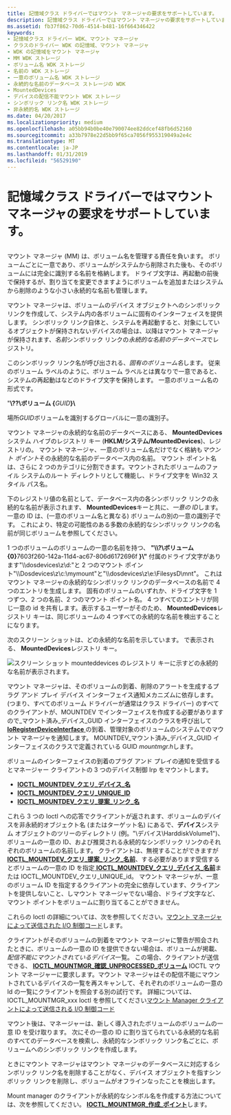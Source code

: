 ```yaml
---
title: 記憶域クラス ドライバーではマウント マネージャの要求をサポートしています。
description: 記憶域クラス ドライバーではマウント マネージャの要求をサポートしています。
ms.assetid: fb37f862-70d6-4514-b481-16f664346422
keywords:
- 記憶域クラス ドライバー WDK、マウント マネージャ
- クラスのドライバー WDK の記憶域、マウント マネージャ
- WDK の記憶域をマウント マネージャ
- MM WDK ストレージ
- ボリューム名 WDK ストレージ
- 名前の WDK ストレージ
- 一意のボリューム名 WDK ストレージ
- 永続的な名前のデータベース ストレージの WDK
- MountedDevices
- デバイスの配信不能マウント WDK ストレージ
- シンボリック リンク名 WDK ストレージ
- 非永続的名 WDK ストレージ
ms.date: 04/20/2017
ms.localizationpriority: medium
ms.openlocfilehash: a05bb94b0be40e790074ee82ddcef48fb6d52160
ms.sourcegitcommit: a33b7978e22d5bb9f65ca7056f955319049a2e4c
ms.translationtype: MT
ms.contentlocale: ja-JP
ms.lasthandoff: 01/31/2019
ms.locfileid: "56529190"
---
```

# <a name="supporting-mount-manager-requests-in-a-storage-class-driver"></a>記憶域クラス ドライバーではマウント マネージャの要求をサポートしています。


## <span id="ddk_supporting_mount_manager_requests_in_a_storage_class_driver_kg"></span><span id="DDK_SUPPORTING_MOUNT_MANAGER_REQUESTS_IN_A_STORAGE_CLASS_DRIVER_KG"></span>


マウント マネージャ (MM) は、ボリューム名を管理する責任を負います。 ボリュームごとに一意であり、ボリュームがシステムから削除された後も、そのボリュームには完全に識別する名前を格納します。 ドライブ文字は、再起動の前後で保持するが、割り当てを変更できますようにボリュームを追加またはシステムから削除のような小さい永続的な名前も管理します。

マウント マネージャは、ボリュームのデバイス オブジェクトへのシンボリック リンクを作成して、システム内の各ボリュームに固有のインターフェイスを提供します。 シンボリック リンク自体と、システムを再起動すると、対象にしているオブジェクトが保持されないデバイスの場合は、以降はマウント マネージャが保持されます、*名前*シンボリック リンクの*永続的な名前のデータベース*でレジストリ。

このシンボリック リンク名が呼び出される、*固有のボリューム名*します。 従来のボリューム ラベルのように、ボリューム ラベルとは異なりで一意であると、システムの再起動はなどのドライブ文字を保持します。 一意のボリューム名の形式です。

"**\\??\\ボリューム {**<em>GUID</em>**}\\**

場所*GUID*ボリュームを識別するグローバルに一意の識別子。

マウント マネージャの永続的な名前のデータベースにある、 **MountedDevices**システム ハイブのレジストリ キー (**HKLM/システム/MountedDevices**)、レジストリの。 マウント マネージャ、一意のボリューム名だけでなく格納も*マウント ポイント*その永続的な名前のデータベース内の名前。 マウント ポイント名は、さらに 2 つのカテゴリに分割できます。マウントされたボリュームのファイル システムのルート ディレクトリとして機能し、ドライブ文字を Win32 スタイル パス名。

下のレジストリ値の名前として、データベース内の各シンボリック リンクの永続的な名前が表示されます、 **MountedDevices**キーと共に、*一意の ID*します。 一意の ID は、(一意のボリューム名と異なる) ボリュームの別の一意の識別子です。 これにより、特定の可能性のある多数の永続的なシンボリック リンクの名前が同じボリュームを参照してください。

1 つのボリュームのボリュームの一意の名前を持つ、 <strong>"\\\\?\\ボリューム {0}</strong>7603f260-142a-11d4-ac67-806d6172696f **}\\"** 付属のドライブ文字があります"\\\dosdevices\z\\d:"と 2 つのマウント ポイント"\\\Dosdevices\z\\c:\\mymount"と"\\\dosdevices\z\\e:\\FilesysD\\mnt"。 これはマウント マネージャの永続的なシンボリック リンクのデータベースの名前で 4 つのエントリを生成します。 固有のボリュームのいずれか、ドライブ文字を 1 つずつ、2 つの名前、2 つのマウント ポイント名。 4 つすべてのエントリが同じ一意の id を共有します。表示するユーザーがそのため、 **MountedDevices**レジストリ キーは、同じボリュームの 4 つすべての永続的な名前を検出することになります。

次のスクリーン ショットは、どの永続的な名前を示しています。 で表示される、 **MountedDevices**レジストリ キー。

![スクリーン ショット mounteddevices のレジストリ キーに示すどの永続的な名前が表示されます。](images/mntmgr.png)

マウント マネージャは、そのボリュームの到着、削除のアラートを生成するプラグ アンド プレイ デバイス インターフェイス通知メカニズムに依存します。 (つまり、すべてのボリューム ドライバーが通常はクラス ドライバー) のすべてのクライアントが、MOUNTDEV でインターフェイスを作成する必要がありますので\_マウント済み\_デバイス\_GUID インターフェイスのクラスを呼び出して[ **IoRegisterDeviceInterface** ](https://msdn.microsoft.com/library/windows/hardware/ff549506)の到着、管理対象のボリュームのシステムでのマウント マネージャを通知します。 MOUNTDEV\_マウント済み\_デバイス\_GUID インターフェイスのクラスで定義されている GUID *mountmgr.h*します。

ボリュームのインターフェイスの到着のプラグ アンド プレイの通知を受信するとマネージャー クライアントの 3 つのデバイス制御 Irp をマウントします。

* [**IOCTL\_MOUNTDEV\_クエリ\_デバイス\_名**](https://msdn.microsoft.com/library/windows/hardware/ff560437)
* [**IOCTL\_MOUNTDEV\_クエリ\_UNIQUE\_ID**](https://msdn.microsoft.com/library/windows/hardware/ff560441)
* [**IOCTL\_MOUNTDEV\_クエリ\_提案\_リンク\_名**](https://msdn.microsoft.com/library/windows/hardware/ff560440)

これら 3 つの Ioctl への応答でクライアントが返されます、ボリュームのデバイスを非永続的オブジェクト名 (またはターゲット名) にあるで、**デバイス**システム オブジェクトのツリーのディレクトリ (例。"\\デバイス\\HarddiskVolume1")、ボリュームの一意の ID、および推奨される永続的なシンボリック リンクのそれぞれのボリュームの名前します。 クライアントは、無視することができますが[ **IOCTL\_MOUNTDEV\_クエリ\_提案\_リンク\_名前**](https://msdn.microsoft.com/library/windows/hardware/ff560440)、する必要があります受信するとボリュームの一意の ID を指定[ **IOCTL\_MOUNTDEV\_クエリ\_デバイス\_名前**](https://msdn.microsoft.com/library/windows/hardware/ff560437)または IOCTL\_MOUNTDEV\_クエリ\_UNIQUE\_id。 マウント マネージャが、一意のボリューム ID を指定するクライアントの完全に依存しています、クライアントを提供しないこと、しマウント マネージャでない場合、ドライブ文字など、マウント ポイントをボリュームに割り当てることができません。

これらの Ioctl の詳細については、次を参照してください。[マウント マネージャによって送信された I/O 制御コード](https://msdn.microsoft.com/library/windows/hardware/ff561594)します。

クライアントがそのボリュームの到着をマウント マネージャに警告が照会されたときに、ボリュームの一意の ID を提供できない場合は、ボリュームが掲載、*配信不能にマウントされているデバイス*一覧。 この場合、クライアントが送信できる、 [ **IOCTL\_MOUNTMGR\_確認\_UNPROCESSED\_ボリューム**](https://msdn.microsoft.com/library/windows/hardware/ff560454) IOCTL マウント マネージャーに要求します。マウント マネージャはその配信不能にマウントされているデバイスの一覧を再スキャンして、それぞれのボリュームの一意の Id の一覧にクライアントを照会する別の試行です。 詳細については、IOCTL\_MOUNTMGR\_xxx Ioctl を参照してください[マウント Manager クライアントによって送信される I/O 制御コード](https://msdn.microsoft.com/library/windows/hardware/ff561593)

マウント後は、マネージャーは、新しく導入されたボリュームのボリュームの一意 ID を受け取ります。 次にその一意の ID に割り当てられている永続的な名前のすべてのデータベースを検索し、永続的なシンボリック リンク名ごとに、ボリュームへのシンボリック リンクを作成します。

ときにマウント マネージャはマウント マネージャのデータベースに対応するシンボリック リンク名を削除することがなく、デバイス オブジェクトを指すシンボリック リンクを削除し、ボリュームがオフラインなったことを検出します。

Mount manager のクライアントが永続的なシンボル名を作成する方法については、次を参照してください。 [ **IOCTL\_MOUNTMGR\_作成\_ポイント**](https://msdn.microsoft.com/library/windows/hardware/ff560457)します。

 

 




